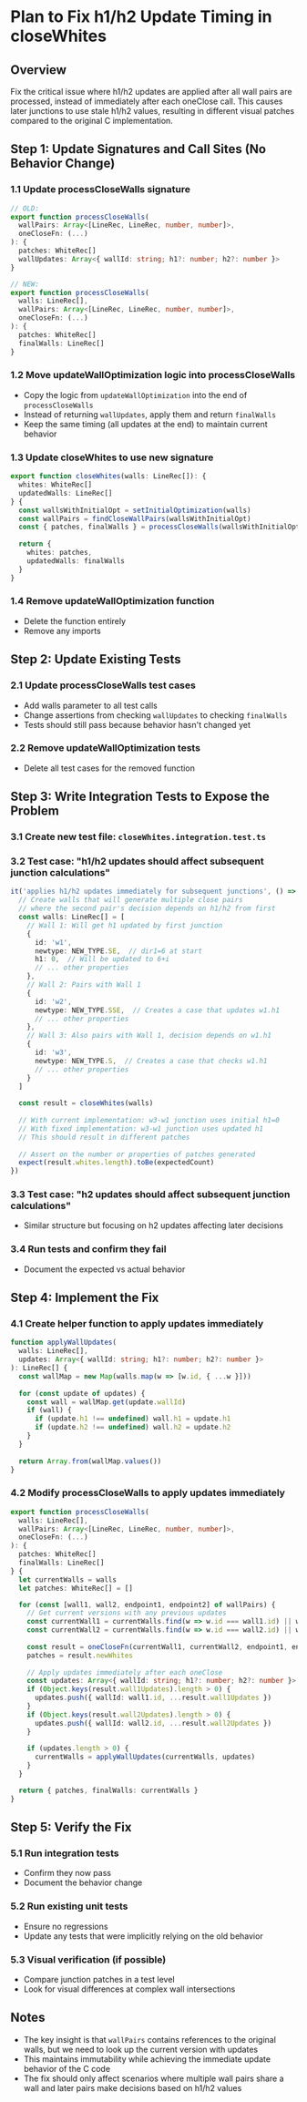 # Plan to Fix h1/h2 Update Timing in closeWhites

## Overview
Fix the critical issue where h1/h2 updates are applied after all wall pairs are processed, instead of immediately after each oneClose call. This causes later junctions to use stale h1/h2 values, resulting in different visual patches compared to the original C implementation.

## Step 1: Update Signatures and Call Sites (No Behavior Change)

### 1.1 Update processCloseWalls signature
```typescript
// OLD:
export function processCloseWalls(
  wallPairs: Array<[LineRec, LineRec, number, number]>,
  oneCloseFn: (...)
): {
  patches: WhiteRec[]
  wallUpdates: Array<{ wallId: string; h1?: number; h2?: number }>
}

// NEW:
export function processCloseWalls(
  walls: LineRec[],
  wallPairs: Array<[LineRec, LineRec, number, number]>,
  oneCloseFn: (...)
): {
  patches: WhiteRec[]
  finalWalls: LineRec[]
}
```

### 1.2 Move updateWallOptimization logic into processCloseWalls
- Copy the logic from `updateWallOptimization` into the end of `processCloseWalls`
- Instead of returning `wallUpdates`, apply them and return `finalWalls`
- Keep the same timing (all updates at the end) to maintain current behavior

### 1.3 Update closeWhites to use new signature
```typescript
export function closeWhites(walls: LineRec[]): {
  whites: WhiteRec[]
  updatedWalls: LineRec[]
} {
  const wallsWithInitialOpt = setInitialOptimization(walls)
  const wallPairs = findCloseWallPairs(wallsWithInitialOpt)
  const { patches, finalWalls } = processCloseWalls(wallsWithInitialOpt, wallPairs, oneClose)
  
  return {
    whites: patches,
    updatedWalls: finalWalls
  }
}
```

### 1.4 Remove updateWallOptimization function
- Delete the function entirely
- Remove any imports

## Step 2: Update Existing Tests

### 2.1 Update processCloseWalls test cases
- Add walls parameter to all test calls
- Change assertions from checking `wallUpdates` to checking `finalWalls`
- Tests should still pass because behavior hasn't changed yet

### 2.2 Remove updateWallOptimization tests
- Delete all test cases for the removed function

## Step 3: Write Integration Tests to Expose the Problem

### 3.1 Create new test file: `closeWhites.integration.test.ts`

### 3.2 Test case: "h1/h2 updates should affect subsequent junction calculations"
```typescript
it('applies h1/h2 updates immediately for subsequent junctions', () => {
  // Create walls that will generate multiple close pairs
  // where the second pair's decision depends on h1/h2 from first
  const walls: LineRec[] = [
    // Wall 1: Will get h1 updated by first junction
    {
      id: 'w1',
      newtype: NEW_TYPE.SE,  // dir1=6 at start
      h1: 0,  // Will be updated to 6+i
      // ... other properties
    },
    // Wall 2: Pairs with Wall 1
    {
      id: 'w2',
      newtype: NEW_TYPE.SSE,  // Creates a case that updates w1.h1
      // ... other properties
    },
    // Wall 3: Also pairs with Wall 1, decision depends on w1.h1
    {
      id: 'w3',
      newtype: NEW_TYPE.S,  // Creates a case that checks w1.h1
      // ... other properties  
    }
  ]
  
  const result = closeWhites(walls)
  
  // With current implementation: w3-w1 junction uses initial h1=0
  // With fixed implementation: w3-w1 junction uses updated h1
  // This should result in different patches
  
  // Assert on the number or properties of patches generated
  expect(result.whites.length).toBe(expectedCount)
})
```

### 3.3 Test case: "h2 updates should affect subsequent junction calculations"
- Similar structure but focusing on h2 updates affecting later decisions

### 3.4 Run tests and confirm they fail
- Document the expected vs actual behavior

## Step 4: Implement the Fix

### 4.1 Create helper function to apply updates immediately
```typescript
function applyWallUpdates(
  walls: LineRec[],
  updates: Array<{ wallId: string; h1?: number; h2?: number }>
): LineRec[] {
  const wallMap = new Map(walls.map(w => [w.id, { ...w }]))
  
  for (const update of updates) {
    const wall = wallMap.get(update.wallId)
    if (wall) {
      if (update.h1 !== undefined) wall.h1 = update.h1
      if (update.h2 !== undefined) wall.h2 = update.h2
    }
  }
  
  return Array.from(wallMap.values())
}
```

### 4.2 Modify processCloseWalls to apply updates immediately
```typescript
export function processCloseWalls(
  walls: LineRec[],
  wallPairs: Array<[LineRec, LineRec, number, number]>,
  oneCloseFn: (...)
): {
  patches: WhiteRec[]
  finalWalls: LineRec[]
} {
  let currentWalls = walls
  let patches: WhiteRec[] = []

  for (const [wall1, wall2, endpoint1, endpoint2] of wallPairs) {
    // Get current versions with any previous updates
    const currentWall1 = currentWalls.find(w => w.id === wall1.id) || wall1
    const currentWall2 = currentWalls.find(w => w.id === wall2.id) || wall2
    
    const result = oneCloseFn(currentWall1, currentWall2, endpoint1, endpoint2, patches)
    patches = result.newWhites
    
    // Apply updates immediately after each oneClose
    const updates: Array<{ wallId: string; h1?: number; h2?: number }> = []
    if (Object.keys(result.wall1Updates).length > 0) {
      updates.push({ wallId: wall1.id, ...result.wall1Updates })
    }
    if (Object.keys(result.wall2Updates).length > 0) {
      updates.push({ wallId: wall2.id, ...result.wall2Updates })
    }
    
    if (updates.length > 0) {
      currentWalls = applyWallUpdates(currentWalls, updates)
    }
  }

  return { patches, finalWalls: currentWalls }
}
```

## Step 5: Verify the Fix

### 5.1 Run integration tests
- Confirm they now pass
- Document the behavior change

### 5.2 Run existing unit tests
- Ensure no regressions
- Update any tests that were implicitly relying on the old behavior

### 5.3 Visual verification (if possible)
- Compare junction patches in a test level
- Look for visual differences at complex wall intersections

## Notes

- The key insight is that `wallPairs` contains references to the original walls, but we need to look up the current version with updates
- This maintains immutability while achieving the immediate update behavior of the C code
- The fix should only affect scenarios where multiple wall pairs share a wall and later pairs make decisions based on h1/h2 values